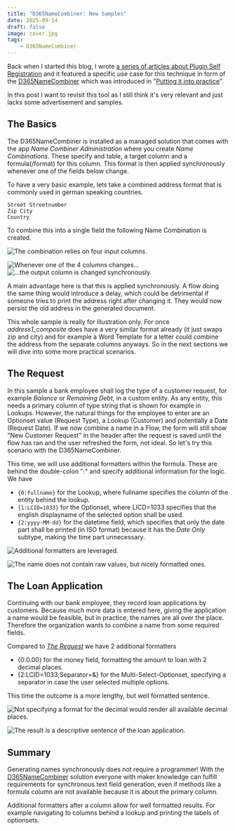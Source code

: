 ```yaml
---
title: "D365NameCombiner: New Samples"
date: 2025-09-14
draft: false
image: cover.jpg
tags: 
    - D365NameCombiner
---
```


Back when I started this blog, I wrote [a series of articles about Plugin Self Registration](/post/plugin-self-registration/) and it featured a specific use case for this technique in form of the [D365NameCombiner](https://github.com/Kunter-Bunt/D365NameCombiner) which was introduced in "[Putting it into practice](post/plugin-self-registration/praxis/)".

In this post I want to revisit this tool as I still think it's very relevant and just lacks some advertisement and samples.

## The Basics
The D365NameCombiner is installed as a managed solution that comes with the app _Name Combiner Administration_ where you create _Name Combinations_. These specify and table, a target column and a formula(/format) for this column. This format is then applied synchronously whenever one of the fields below change.

To have a very basic example, lets take a combined address format that is commonly used in german speaking countries.
```
Street Streetnumber
Zip City
Country
```

To combine this into a single field the following Name Combination is created.

![The combination relies on four input columns.](AddressCombination.jpg)

![Whenever one of the 4 columns changes...](AddressInput.jpg) ![...the output column is changed synchronously.](AddressOutput.jpg)

A main advantage here is that this is applied synchronously. A flow doing the same thing would introduce a delay, which could be detrimental if someone tries to print the address right after changing it. They would now persist the old address in the generated document.

This whole sample is really for illustration only. For once _address1_composite_ does have a very similar format already (it just swaps zip and city) and for example a Word Template for a letter could combine the address from the separate columns anyways. So in the next sections we will dive into some more practical scenarios.

## The Request
In this sample a bank employee shall log the type of a customer request, for example _Balance_ or _Remaining Debt_, in a custom entity. As any entity, this needs a primary column of type string that is shown for example in Lookups. However, the natural things for the employee to enter are an Optionset value (Request Type), a Lookup (Customer) and potentially a Date (Request Date). If we now combine a name in a Flow, the form will still show "New Customer Request" in the header after the request is saved until the flow has ran and the user refreshed the form, not ideal. So let's try this scenario with the D365NameCombiner.

This time, we will use additional formatters within the formula. These are behind the double-colon ":" and specify additional information for the logic. We have 
- `{0:fullname}` for the Lookup, where fullname specifies the column of the entity behind the lookup. 
- `{1:LCID=1033}` for the Optionset, where LICD=1033 specifies that the english displayname of the selected option shall be used.
- `{2:yyyy-MM-dd}` for the datetime field, which specifies that only the date part shall be printed (in ISO format) because it has the _Date Only_ subtype, making the time part unnecessary. 

![Additional formatters are leveraged.](RequestCombination.jpg)

![The name does not contain raw values, but nicely formatted ones.](RequestOutput.jpg)

## The Loan Application
Continuing with our bank employee, they record loan applications by customers. Because much more data is entered here, giving the application a name would be feasible, but in practice, the names are all over the place. Therefore the organization wants to combine a name from some required fields.

Compared to _[The Request](#the-request)_ we have 2 additional formatters
- {0:0.00} for the money field, formatting the amount to loan with 2 decimal places.
- {2:LCID=1033;Separator=&} for the Multi-Select-Optionset, specifying a separator in case the user selected multiple options.

This time the outcome is a more lengthy, but well formatted sentence.

![Not specifying a format for the decimal would render all available decimal places.](LoanCombination.jpg)

![The result is a descriptive sentence of the loan application.](LoanOutput.jpg)

## Summary
Generating names synchronously does not require a programmer! With the [D365NameCombiner](https://github.com/Kunter-Bunt/D365NameCombiner) solution everyone with maker knowledge can fulfill requirements for synchronous text field generation, even if methods like a formula column are not available because it is about the primary column. 

Additional formatters after a column allow for well formatted results. For example navigating to columns behind a lookup and printing the labels of optionsets.
